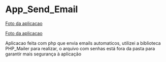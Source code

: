 # App_Send_Email

[Foto da aplicacao](https://github.com/ThiagoFelippi/App_Send_Email/blob/master/phpmailer.png)

[Foto da aplicacao](https://github.com/ThiagoFelippi/App_Send_Email/blob/master/php_mailer2.png)


Aplicacao feita com php que envia emails automaticos, utilizei a biblioteca PHP_Mailer para realizar, o arquivo com senhas está fora da pasta para garantir mais segurança à aplicação
